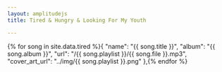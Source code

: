 ```yaml
---
layout: amplitudejs
title: Tired & Hungry & Looking For My Youth 

---
```


{% for song in site.data.tired %}{
"name": "{{ song.title }}",
"album": "{{ song.album }}",
"url": "/{{ song.playlist }}/{{ song.file }}.mp3",
"cover_art_url": "../img/{{ song.playlist }}.png"
},{% endfor %}